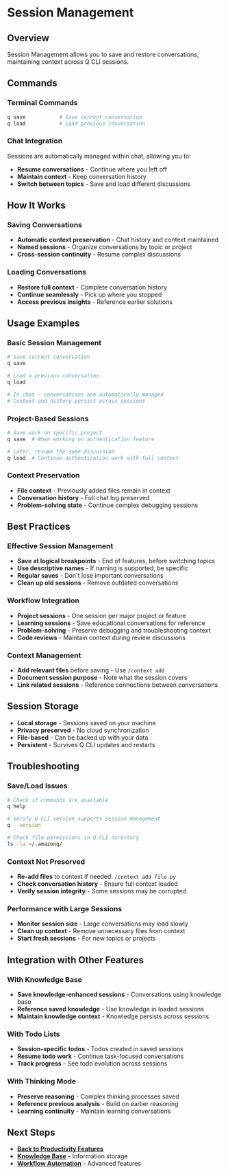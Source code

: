 # Session Management

## Overview

Session Management allows you to save and restore conversations, maintaining context across Q CLI sessions.

## Commands

### Terminal Commands
```bash
q save           # Save current conversation
q load           # Load previous conversation
```

### Chat Integration
Sessions are automatically managed within chat, allowing you to:
- **Resume conversations** - Continue where you left off
- **Maintain context** - Keep conversation history
- **Switch between topics** - Save and load different discussions

## How It Works

### Saving Conversations
- **Automatic context preservation** - Chat history and context maintained
- **Named sessions** - Organize conversations by topic or project
- **Cross-session continuity** - Resume complex discussions

### Loading Conversations
- **Restore full context** - Complete conversation history
- **Continue seamlessly** - Pick up where you stopped
- **Access previous insights** - Reference earlier solutions

## Usage Examples

### Basic Session Management
```bash
# Save current conversation
q save

# Load a previous conversation
q load

# In chat - conversations are automatically managed
# Context and history persist across sessions
```

### Project-Based Sessions
```bash
# Save work on specific project
q save  # When working on authentication feature

# Later, resume the same discussion
q load  # Continue authentication work with full context
```

### Context Preservation
- **File context** - Previously added files remain in context
- **Conversation history** - Full chat log preserved
- **Problem-solving state** - Continue complex debugging sessions

## Best Practices

### Effective Session Management
- **Save at logical breakpoints** - End of features, before switching topics
- **Use descriptive names** - If naming is supported, be specific
- **Regular saves** - Don't lose important conversations
- **Clean up old sessions** - Remove outdated conversations

### Workflow Integration
- **Project sessions** - One session per major project or feature
- **Learning sessions** - Save educational conversations for reference
- **Problem-solving** - Preserve debugging and troubleshooting context
- **Code reviews** - Maintain context during review discussions

### Context Management
- **Add relevant files** before saving - Use `/context add`
- **Document session purpose** - Note what the session covers
- **Link related sessions** - Reference connections between conversations

## Session Storage

- **Local storage** - Sessions saved on your machine
- **Privacy preserved** - No cloud synchronization
- **File-based** - Can be backed up with your data
- **Persistent** - Survives Q CLI updates and restarts

## Troubleshooting

### Save/Load Issues
```bash
# Check if commands are available
q help

# Verify Q CLI version supports session management
q --version

# Check file permissions in Q CLI directory
ls -la ~/.amazonq/
```

### Context Not Preserved
- **Re-add files** to context if needed: `/context add file.py`
- **Check conversation history** - Ensure full context loaded
- **Verify session integrity** - Some sessions may be corrupted

### Performance with Large Sessions
- **Monitor session size** - Large conversations may load slowly
- **Clean up context** - Remove unnecessary files from context
- **Start fresh sessions** - For new topics or projects

## Integration with Other Features

### With Knowledge Base
- **Save knowledge-enhanced sessions** - Conversations using knowledge base
- **Reference saved knowledge** - Use knowledge in loaded sessions
- **Maintain knowledge context** - Knowledge persists across sessions

### With Todo Lists
- **Session-specific todos** - Todos created in saved sessions
- **Resume todo work** - Continue task-focused conversations
- **Track progress** - See todo evolution across sessions

### With Thinking Mode
- **Preserve reasoning** - Complex thinking processes saved
- **Reference previous analysis** - Build on earlier reasoning
- **Learning continuity** - Maintain learning conversations

## Next Steps

- **[Back to Productivity Features](./09-productivity-features.md)**
- **[Knowledge Base](./09c-knowledge-base.md)** - Information storage
- **[Workflow Automation](./09e-workflow-automation.md)** - Advanced features
